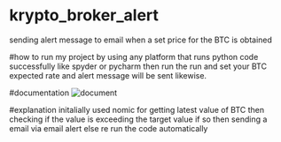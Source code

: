 # krypto_broker_alert
sending alert message to email when a set price for the BTC is obtained

#how to run my project
by using any platform that runs python code successfully like spyder or pycharm
then run the run and set your BTC expected rate and alert message will be sent likewise.

#documentation
![document](https://user-images.githubusercontent.com/68633891/132948344-451b0937-45a9-47f5-b325-1e8eb8206355.png)

#explanation
initalially used nomic for getting latest value of BTC
then checking if the value is exceeding the target value 
if so then sending a email via email alert
else re run the code automatically



